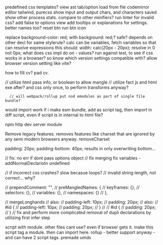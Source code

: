 predefined css templates?
view ast tab/option
load from file
codemirror editor
tailwind, purecss
show input and output chars, and characters saved
show other process stats. compare to other minifiers?
run linter for invalid css?
add false to options view
add tooltips or explanations for settings. better names too?
reset btn
run btn icon

replace   background-color: red;  with background: red;? safe? depends on other decl for same stylerule?
calc can be variables, fetch variables so that can resolve expressions
this should: width: calc(20px - 20px); resolve in 0 not 0px;
what does css impl do on - values?
run against test, to see if css works in a browser? so know which version settings compatible with? allow browser
version setting like vite?  

how to fill cv? pad cv. 


// utilize html pass info, or boolean to allow mangle
// utilize fact js and html exe after? and css only once, to perform transforms anyway?


      // will webpack/rollup put nod emodules as part of single file bundle?

would import work if i make esm bundle, add as script tag, then import in diff script, even if script is in internal to html file?

npm http dev server module

Remove legacy features. removes features like charset that are ignored by any semi modern browsers anyway.
  removeCharset

 padding: 20px; padding-bottom: 40px; results in only overwriting bottom...

// fix: no err if dont pass options object
// fix merging
fix variables -addNormalDeclariotn undefined

// if incorrect css crashes? slow becasue loops?
// invalid string length, not correct... why?


// prependComment: "",
// preMangledNames: {
//   keyframes:  {},
//   selectors:  {},
//   variables:  {},
//   namespaces: {}
// },


// mergeLonghands
// also:
//   padding-left: 10px;
  // padding: 20px;
  // also:
  // #id {
  //   padding-left: 10px;
  //   padding: 20px;
  // }
  //
  // #id {
  //   padding: 20px;
  // }
  // fix and perform more complicated removal of dupli declarations by utilizing first infer step


  script with module. other files cant use? even if browser gets it.
  make this script tag a module. then can import here.
  rollup - better support anyway - and can have 2 script tags.
  premade umds
